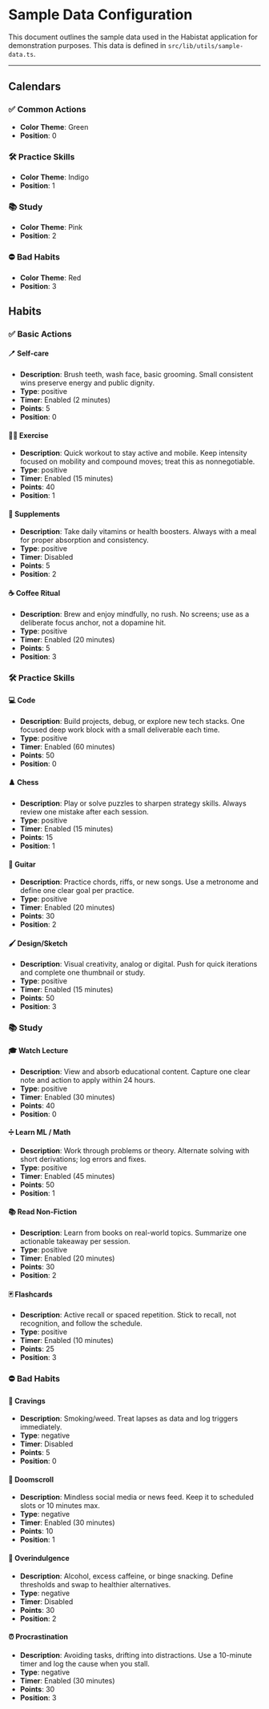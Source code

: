 # Sample Data Configuration

This document outlines the sample data used in the Habistat application for demonstration purposes. This data is defined in `src/lib/utils/sample-data.ts`.

---

## Calendars

### ✅ Common Actions

- **Color Theme**: Green
- **Position**: 0

### 🛠️ Practice Skills

- **Color Theme**: Indigo
- **Position**: 1

### 📚 Study

- **Color Theme**: Pink
- **Position**: 2

### ⛔ Bad Habits

- **Color Theme**: Red
- **Position**: 3

## Habits

### ✅ Basic Actions

#### 🪥 Self-care

- **Description**: Brush teeth, wash face, basic grooming. Small consistent wins preserve energy and public dignity.
- **Type**: positive
- **Timer**: Enabled (2 minutes)
- **Points**: 5
- **Position**: 0

#### 🏋🏽 Exercise

- **Description**: Quick workout to stay active and mobile. Keep intensity focused on mobility and compound moves; treat this as nonnegotiable.
- **Type**: positive
- **Timer**: Enabled (15 minutes)
- **Points**: 40
- **Position**: 1

#### 💊 Supplements

- **Description**: Take daily vitamins or health boosters. Always with a meal for proper absorption and consistency.
- **Type**: positive
- **Timer**: Disabled
- **Points**: 5
- **Position**: 2

#### ☕ Coffee Ritual

- **Description**: Brew and enjoy mindfully, no rush. No screens; use as a deliberate focus anchor, not a dopamine hit.
- **Type**: positive
- **Timer**: Enabled (20 minutes)
- **Points**: 5
- **Position**: 3

### 🛠️ Practice Skills

#### 💻 Code

- **Description**: Build projects, debug, or explore new tech stacks. One focused deep work block with a small deliverable each time.
- **Type**: positive
- **Timer**: Enabled (60 minutes)
- **Points**: 50
- **Position**: 0

#### ♟️ Chess

- **Description**: Play or solve puzzles to sharpen strategy skills. Always review one mistake after each session.
- **Type**: positive
- **Timer**: Enabled (15 minutes)
- **Points**: 15
- **Position**: 1

#### 🎸 Guitar

- **Description**: Practice chords, riffs, or new songs. Use a metronome and define one clear goal per practice.
- **Type**: positive
- **Timer**: Enabled (20 minutes)
- **Points**: 30
- **Position**: 2

#### 🖌️ Design/Sketch

- **Description**: Visual creativity, analog or digital. Push for quick iterations and complete one thumbnail or study.
- **Type**: positive
- **Timer**: Enabled (15 minutes)
- **Points**: 50
- **Position**: 3

### 📚 Study

#### 🎓 Watch Lecture

- **Description**: View and absorb educational content. Capture one clear note and action to apply within 24 hours.
- **Type**: positive
- **Timer**: Enabled (30 minutes)
- **Points**: 40
- **Position**: 0

#### ➗ Learn ML / Math

- **Description**: Work through problems or theory. Alternate solving with short derivations; log errors and fixes.
- **Type**: positive
- **Timer**: Enabled (45 minutes)
- **Points**: 50
- **Position**: 1

#### 📚 Read Non-Fiction

- **Description**: Learn from books on real-world topics. Summarize one actionable takeaway per session.
- **Type**: positive
- **Timer**: Enabled (20 minutes)
- **Points**: 30
- **Position**: 2

#### 🃏 Flashcards

- **Description**: Active recall or spaced repetition. Stick to recall, not recognition, and follow the schedule.
- **Type**: positive
- **Timer**: Enabled (10 minutes)
- **Points**: 25
- **Position**: 3

### ⛔ Bad Habits

#### 🚬 Cravings

- **Description**: Smoking/weed. Treat lapses as data and log triggers immediately.
- **Type**: negative
- **Timer**: Disabled
- **Points**: 5
- **Position**: 0

#### 📱 Doomscroll

- **Description**: Mindless social media or news feed. Keep it to scheduled slots or 10 minutes max.
- **Type**: negative
- **Timer**: Enabled (30 minutes)
- **Points**: 10
- **Position**: 1

#### 🍻 Overindulgence

- **Description**: Alcohol, excess caffeine, or binge snacking. Define thresholds and swap to healthier alternatives.
- **Type**: negative
- **Timer**: Disabled
- **Points**: 30
- **Position**: 2

#### ⏰ Procrastination

- **Description**: Avoiding tasks, drifting into distractions. Use a 10-minute timer and log the cause when you stall.
- **Type**: negative
- **Timer**: Enabled (30 minutes)
- **Points**: 30
- **Position**: 3
